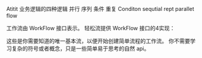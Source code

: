 Atitit 业务逻辑的四种逻辑  并行  序列 条件 重复
Conditon sequtial rept parallet flow


工作流由 WorkFlow 接口表示。 轻松流提供 WorkFlow 接口的4实现：

这些是你需要知道的唯一基本流，以便开始创建简单流程的工作流。 你不需要学习复杂的符号或者概念，只是一些简单易于思考的自然 api。

